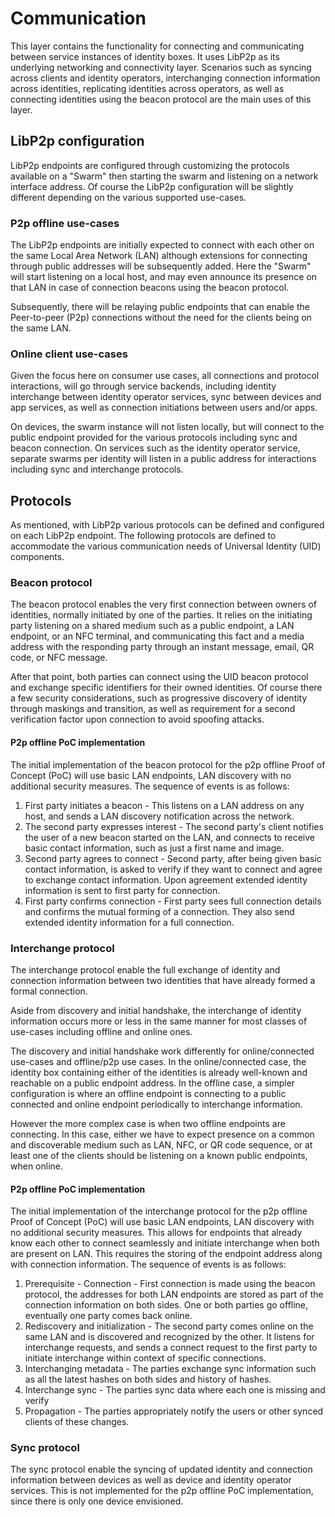 # Communication

This layer contains the functionality for connecting and communicating between service instances of identity boxes. It uses LibP2p as its underlying networking and connectivity layer. Scenarios such as syncing across clients and identity operators, interchanging connection information across identities, replicating identities across operators, as well as connecting identities using the beacon protocol are the main uses of this layer.

## LibP2p configuration

LibP2p endpoints are configured through customizing the protocols available on a "Swarm" then starting the swarm and listening on a network interface address. Of course the LibP2p configuration will be slightly different depending on the various supported use-cases.

### P2p offline use-cases

The LibP2p endpoints are initially expected to connect with each other on the same Local Area Network (LAN) although extensions for connecting through public addresses will be subsequently added. Here the "Swarm" will start listening on a local host, and may even announce its presence on that LAN in case of connection beacons using the beacon protocol.

Subsequently, there will be relaying public endpoints that can enable the Peer-to-peer (P2p) connections without the need for the clients being on the same LAN.

### Online client use-cases

Given the focus here on consumer use cases, all connections and protocol interactions, will go through service backends, including identity interchange between identity operator services, sync between devices and app services, as well as connection initiations between users and/or apps.

On devices, the swarm instance will not listen locally, but will connect to the public endpoint provided for the various protocols including sync and beacon connection. On services such as the identity operator service, separate swarms per identity will listen in a public address for interactions including sync and interchange protocols.

## Protocols

As mentioned, with LibP2p various protocols can be defined and configured on each LibP2p endpoint. The following protocols are defined to accommodate the various communication needs of Universal Identity (UID) components.

### Beacon protocol

The beacon protocol enables the very first connection between owners of identities, normally initiated by one of the parties. It relies on the initiating party listening on a shared medium such as a public endpoint, a LAN endpoint, or an NFC terminal, and communicating this fact and a media address with the responding party through an instant message, email, QR code, or NFC message.

After that point, both parties can connect using the UID beacon protocol and exchange specific identifiers for their owned identities. Of course there a few security considerations, such as progressive discovery of identity through maskings and transition, as well as requirement for a second verification factor upon connection to avoid spoofing attacks.

#### P2p offline PoC implementation

The initial implementation of the beacon protocol for the p2p offline Proof of Concept (PoC) will use basic LAN endpoints, LAN discovery with no additional security measures. The sequence of events is as follows:

1. First party initiates a beacon - This listens on a LAN address on any host, and sends a LAN discovery notification across the network.
2. The second party expresses interest - The second party's client notifies the user of a new beacon started on the LAN, and connects to receive basic contact information, such as just a first name and image.
3. Second party agrees to connect - Second party, after being given basic contact information, is asked to verify if they want to connect and agree to exchange contact information. Upon agreement extended identity information is sent to first party for connection.
4. First party confirms connection - First party sees full connection details and confirms the mutual forming of a connection. They also send extended identity information for a full connection.

### Interchange protocol

The interchange protocol enable the full exchange of identity and connection information between two identities that have already formed a formal connection.

Aside from discovery and initial handshake, the interchange of identity information occurs more or less in the same manner for most classes of use-cases including offline and online ones.

The discovery and initial handshake work differently for online/connected use-cases and offline/p2p use cases. In the online/connected case, the identity box containing either of the identities is already well-known and reachable on a public endpoint address. In the offline case, a simpler configuration is where an offline endpoint is connecting to a public connected and online endpoint periodically to interchange information.

However the more complex case is when two offline endpoints are connecting. In this case, either we have to expect presence on a common and discoverable medium such as LAN, NFC, or QR code sequence, or at least one of the clients should be listening on a known public endpoints, when online.

#### P2p offline PoC implementation

The initial implementation of the interchange protocol for the p2p offline Proof of Concept (PoC) will use basic LAN endpoints, LAN discovery with no additional security measures. This allows for endpoints that already know each other to connect seamlessly and initiate interchange when both are present on LAN. This requires the storing of the endpoint address along with connection information. The sequence of events is as follows:

1. Prerequisite - Connection - First connection is made using the beacon protocol, the addresses for both LAN endpoints are stored as part of the connection information on both sides. One or both parties go offline, eventually one party comes back online.
2. Rediscovery and initialization - The second party comes online on the same LAN and is discovered and recognized by the other. It listens for interchange requests, and sends a connect request to the first party to initiate interchange within context of specific connections.
3. Interchanging metadata - The parties exchange sync information such as all the latest hashes  on both sides and history of hashes.
4. Interchange sync - The parties sync data where each one is missing and verify&#x20;
5. Propagation - The parties appropriately notify the users or other synced clients of these changes.

### Sync protocol

The sync protocol enable the syncing of updated identity and connection information between devices as well as device and identity operator services. This is not implemented for the p2p offline PoC implementation, since there is only one device envisioned.
